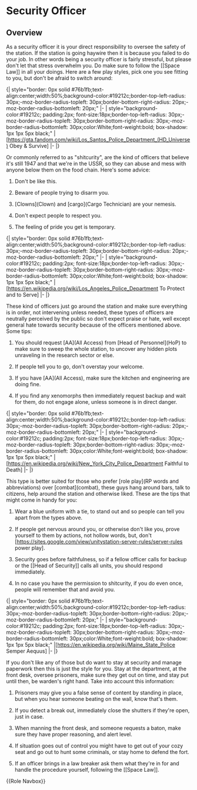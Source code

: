 # Security Officer

## Overview

As a security officer it is your direct responsibility to oversee the safety of the station. If the station is going haywire then it is because you failed to do your job. In other words being a security officer is fairly stressful, but please don't let that stress overwhelm you. Do make sure to follow the [[Space Law]] in all your doings. Here are a few play styles, pick one you see fitting to you, but don't be afraid to switch around:

{| style="border: 0px solid #76b1fb;text-align:center;width:50%;background-color:#19212c;border-top-left-radius: 30px;-moz-border-radius-topleft: 30px;border-bottom-right-radius: 20px;-moz-border-radius-bottomleft: 20px;"
|-
| style="background-color:#19212c; padding:2px; font-size:18px;border-top-left-radius: 30px;-moz-border-radius-topleft: 30px;border-bottom-right-radius: 30px;-moz-border-radius-bottomleft: 30px;color:White;font-weight:bold; box-shadow: 1px 1px 5px black;" |[https://gta.fandom.com/wiki/Los_Santos_Police_Department_(HD_Universe) Obey & Survive]
|-
|}

Or commonly referred to as "shitcurity", are the kind of officers that believe it's still 1947 and that we're in the USSR, so they can abuse and mess with anyone below them on the food chain. Here's some advice:

1) Don't be like this.

2) Beware of people trying to disarm you.

3) \[Clowns](Clown) and \[cargo](Cargo Technician) are your nemesis.

4) Don't expect people to respect you.

5) The feeling of pride you get is temporary.

{| style="border: 0px solid #76b1fb;text-align:center;width:50%;background-color:#19212c;border-top-left-radius: 30px;-moz-border-radius-topleft: 30px;border-bottom-right-radius: 20px;-moz-border-radius-bottomleft: 20px;"
|-
| style="background-color:#19212c; padding:2px; font-size:18px;border-top-left-radius: 30px;-moz-border-radius-topleft: 30px;border-bottom-right-radius: 30px;-moz-border-radius-bottomleft: 30px;color:White;font-weight:bold; box-shadow: 1px 1px 5px black;" |[https://en.wikipedia.org/wiki/Los_Angeles_Police_Department To Protect and to Serve]
|-
|}

These kind of officers just go around the station and make sure everything is in order, not intervening unless needed, these types of officers are neutrally perceived by the public so don't expect praise or hate, well except general hate towards security because of the officers mentioned above. Some tips:

1) You should request \[AA](All Access) from \[Head of Personnel](HoP) to make sure to sweep the whole station, to uncover any hidden plots unraveling in the research sector or else.

2) If people tell you to go, don't overstay your welcome.

3) If you have \[AA](All Access), make sure the kitchen and engineering are doing fine.

4) If you find any xenomorphs then immediately request backup and wait for them, do not engage alone, unless someone is in direct danger.


{| style="border: 0px solid #76b1fb;text-align:center;width:50%;background-color:#19212c;border-top-left-radius: 30px;-moz-border-radius-topleft: 30px;border-bottom-right-radius: 20px;-moz-border-radius-bottomleft: 20px;"
|-
| style="background-color:#19212c; padding:2px; font-size:18px;border-top-left-radius: 30px;-moz-border-radius-topleft: 30px;border-bottom-right-radius: 30px;-moz-border-radius-bottomleft: 30px;color:White;font-weight:bold; box-shadow: 1px 1px 5px black;" |[https://en.wikipedia.org/wiki/New_York_City_Police_Department Faithful to Death]
|-
|}

This type is better suited for those who prefer \[role play](RP words and abbreviations) over \[combat](combat), these guys hang around bars, talk to citizens, help around the station and otherwise liked. These are the tips that might come in handy for you:

1) Wear a blue uniform with a tie, to stand out and so people can tell you apart from the types above.

2) If people get nervous around you, or otherwise don't like you, prove yourself to them by actions, not hollow words, but, don't [https://sites.google.com/view/unitystation-server-rules/server-rules power play].

3) Security goes before faithfulness, so if a fellow officer calls for backup or the [[Head of Security]] calls all units, you should respond immediately.

4) In no case you have the permission to shitcurity, if you do even once, people will remember that and avoid you.

{| style="border: 0px solid #76b1fb;text-align:center;width:50%;background-color:#19212c;border-top-left-radius: 30px;-moz-border-radius-topleft: 30px;border-bottom-right-radius: 20px;-moz-border-radius-bottomleft: 20px;"
|-
| style="background-color:#19212c; padding:2px; font-size:18px;border-top-left-radius: 30px;-moz-border-radius-topleft: 30px;border-bottom-right-radius: 30px;-moz-border-radius-bottomleft: 30px;color:White;font-weight:bold; box-shadow: 1px 1px 5px black;" |[https://en.wikipedia.org/wiki/Maine_State_Police Semper Aequus]
|-
|}

If you don't like any of those but do want to stay at security and manage paperwork then this is just the style for you. Stay at the department, at the front desk, oversee prisoners, make sure they get out on time, and stay put until then, be warden's right hand. Take into account this information:

1) Prisoners may give you a false sense of content by standing in place, but when you hear someone beating on the wall, know that's them.

2) If you detect a break out, immediately close the shutters if they're open, just in case.

3) When manning the front desk, and someone requests a baton, make sure they have proper reasoning, and alert level.

4) If situation goes out of control you might have to get out of your cozy seat and go out to hunt some criminals, or stay home to defend the fort.

5) If an officer brings in a law breaker ask them what they're in for and handle the procedure yourself, following the [[Space Law]].

{{Role Navbox}}